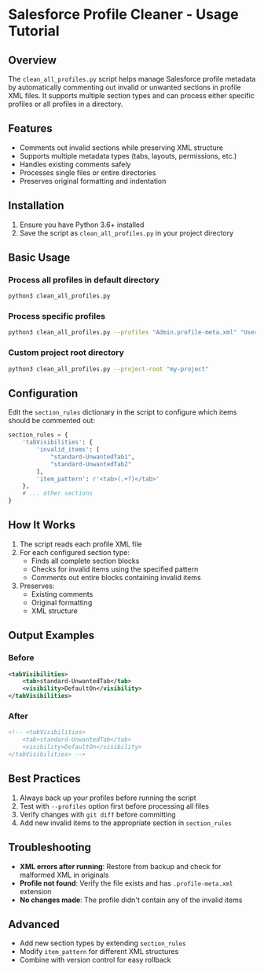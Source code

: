# Salesforce Profile Cleaner - Usage Tutorial

## Overview
The `clean_all_profiles.py` script helps manage Salesforce profile metadata by automatically commenting out invalid or unwanted sections in profile XML files. It supports multiple section types and can process either specific profiles or all profiles in a directory.

## Features
- Comments out invalid sections while preserving XML structure
- Supports multiple metadata types (tabs, layouts, permissions, etc.)
- Handles existing comments safely
- Processes single files or entire directories
- Preserves original formatting and indentation

## Installation
1. Ensure you have Python 3.6+ installed
2. Save the script as `clean_all_profiles.py` in your project directory

## Basic Usage

### Process all profiles in default directory
```bash
python3 clean_all_profiles.py
```

### Process specific profiles
```bash
python3 clean_all_profiles.py --profiles "Admin.profile-meta.xml" "User.profile-meta.xml"
```

### Custom project root directory
```bash
python3 clean_all_profiles.py --project-root "my-project"
```

## Configuration
Edit the `section_rules` dictionary in the script to configure which items should be commented out:

```python
section_rules = {
    'tabVisibilities': {
        'invalid_items': [
            "standard-UnwantedTab1",
            "standard-UnwantedTab2"
        ],
        'item_pattern': r'<tab>(.+?)</tab>'
    },
    # ... other sections
}
```

## How It Works
1. The script reads each profile XML file
2. For each configured section type:
   - Finds all complete section blocks
   - Checks for invalid items using the specified pattern
   - Comments out entire blocks containing invalid items
3. Preserves:
   - Existing comments
   - Original formatting
   - XML structure

## Output Examples
### Before
```xml
<tabVisibilities>
    <tab>standard-UnwantedTab</tab>
    <visibility>DefaultOn</visibility>
</tabVisibilities>
```

### After
```xml
<!-- <tabVisibilities>
    <tab>standard-UnwantedTab</tab>
    <visibility>DefaultOn</visibility>
</tabVisibilities> -->
```

## Best Practices
1. Always back up your profiles before running the script
2. Test with `--profiles` option first before processing all files
3. Verify changes with `git diff` before committing
4. Add new invalid items to the appropriate section in `section_rules`

## Troubleshooting
- **XML errors after running**: Restore from backup and check for malformed XML in originals
- **Profile not found**: Verify the file exists and has `.profile-meta.xml` extension
- **No changes made**: The profile didn't contain any of the invalid items

## Advanced
- Add new section types by extending `section_rules`
- Modify `item_pattern` for different XML structures
- Combine with version control for easy rollback
